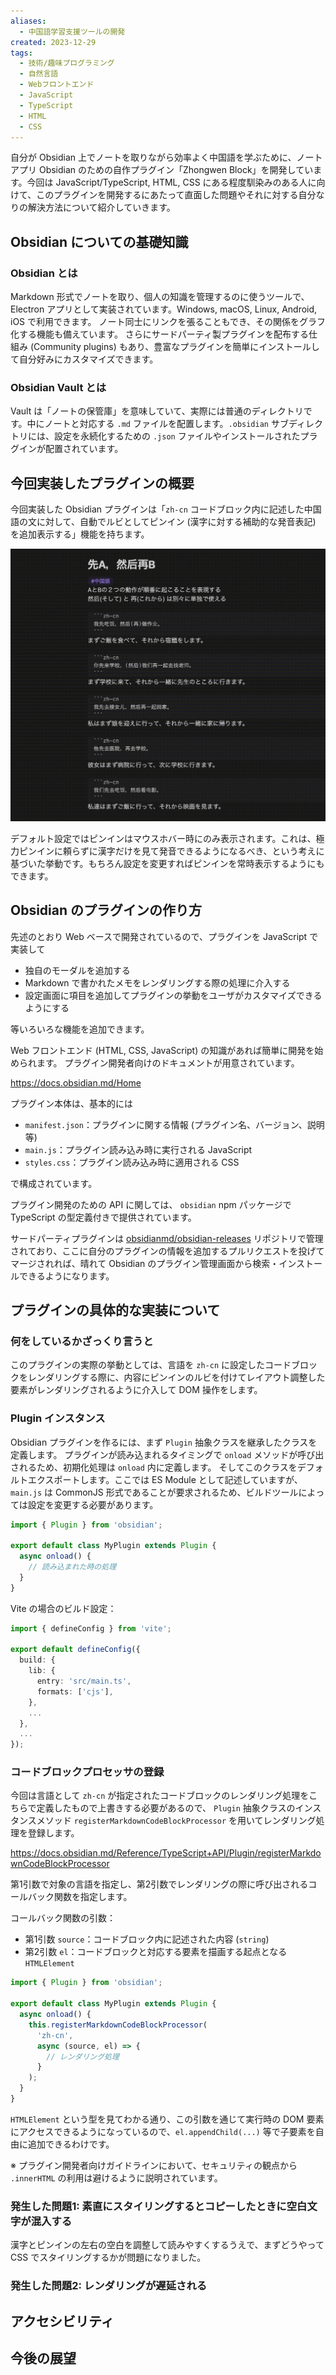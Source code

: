 ```yaml
---
aliases:
  - 中国語学習支援ツールの開発
created: 2023-12-29
tags:
  - 技術/趣味プログラミング
  - 自然言語
  - Webフロントエンド
  - JavaScript
  - TypeScript
  - HTML
  - CSS
---
```

自分が Obsidian 上でノートを取りながら効率よく中国語を学ぶために、ノートアプリ Obsidian のための自作プラグイン「Zhongwen Block」を開発しています。今回は JavaScript/TypeScript, HTML, CSS にある程度馴染みのある人に向けて、このプラグインを開発するにあたって直面した問題やそれに対する自分なりの解決方法について紹介していきます。

## Obsidian についての基礎知識

### Obsidian とは

Markdown 形式でノートを取り、個人の知識を管理するのに使うツールで、Electron アプリとして実装されています。Windows, macOS, Linux, Android, iOS で利用できます。
ノート同士にリンクを張ることもでき、その関係をグラフ化する機能も備えています。
さらにサードパーティ製プラグインを配布する仕組み (Community plugins) もあり、豊富なプラグインを簡単にインストールして自分好みにカスタマイズできます。

### Obsidian Vault とは

Vault は「ノートの保管庫」を意味していて、実際には普通のディレクトリです。中にノートと対応する `.md` ファイルを配置します。`.obsidian` サブディレクトリには、設定を永続化するための `.json` ファイルやインストールされたプラグインが配置されています。

## 今回実装したプラグインの概要

今回実装した Obsidian プラグインは「`zh-cn` コードブロック内に記述した中国語の文に対して、自動でルビとしてピンイン (漢字に対する補助的な発音表記) を追加表示する」機能を持ちます。

![画面録画](https://github.com/0918nobita/obsidian-zhongwen-block/blob/main/images/screen-recording.gif?raw=true)

デフォルト設定ではピンインはマウスホバー時にのみ表示されます。これは、極力ピンインに頼らずに漢字だけを見て発音できるようになるべき、という考えに基づいた挙動です。もちろん設定を変更すればピンインを常時表示するようにもできます。

## Obsidian のプラグインの作り方

先述のとおり Web ベースで開発されているので、プラグインを JavaScript で実装して

- 独自のモーダルを追加する
- Markdown で書かれたメモをレンダリングする際の処理に介入する
- 設定画面に項目を追加してプラグインの挙動をユーザがカスタマイズできるようにする

等いろいろな機能を追加できます。

Web フロントエンド (HTML, CSS, JavaScript) の知識があれば簡単に開発を始められます。
プラグイン開発者向けのドキュメントが用意されています。

https://docs.obsidian.md/Home

プラグイン本体は、基本的には

- `manifest.json`：プラグインに関する情報 (プラグイン名、バージョン、説明等)
- `main.js`：プラグイン読み込み時に実行される JavaScript
- `styles.css`：プラグイン読み込み時に適用される CSS

で構成されています。

プラグイン開発のための API に関しては、 `obsidian` npm パッケージで TypeScript の型定義付きで提供されています。

サードパーティプラグインは [obsidianmd/obsidian-releases](https://github.com/obsidianmd/obsidian-releases) リポジトリで管理されており、ここに自分のプラグインの情報を追加するプルリクエストを投げてマージされれば、晴れて Obsidian のプラグイン管理画面から検索・インストールできるようになります。

## プラグインの具体的な実装について

### 何をしているかざっくり言うと

このプラグインの実際の挙動としては、言語を `zh-cn` に設定したコードブロックをレンダリングする際に、内容にピンインのルビを付けてレイアウト調整した要素がレンダリングされるように介入して DOM 操作をします。

### Plugin インスタンス

Obsidian プラグインを作るには、まず `Plugin` 抽象クラスを継承したクラスを定義します。
プラグインが読み込まれるタイミングで `onload` メソッドが呼び出されるため、初期化処理は `onload` 内に定義します。
そしてこのクラスをデフォルトエクスポートします。ここでは ES Module として記述していますが、`main.js` は CommonJS 形式であることが要求されるため、ビルドツールによっては設定を変更する必要があります。

```typescript
import { Plugin } from 'obsidian';

export default class MyPlugin extends Plugin {
  async onload() {
    // 読み込まれた時の処理
  }
}
```

Vite の場合のビルド設定：

```typescript
import { defineConfig } from 'vite';

export default defineConfig({
  build: {
    lib: {
      entry: 'src/main.ts',
      formats: ['cjs'],
    },
    ...
  },
  ...
});
```

### コードブロックプロセッサの登録

今回は言語として `zh-cn` が指定されたコードブロックのレンダリング処理をこちらで定義したもので上書きする必要があるので、 `Plugin` 抽象クラスのインスタンスメソッド `registerMarkdownCodeBlockProcessor` を用いてレンダリング処理を登録します。

https://docs.obsidian.md/Reference/TypeScript+API/Plugin/registerMarkdownCodeBlockProcessor

第1引数で対象の言語を指定し、第2引数でレンダリングの際に呼び出されるコールバック関数を指定します。

コールバック関数の引数：

- 第1引数 `source`：コードブロック内に記述された内容 (`string`)
- 第2引数 `el`：コードブロックと対応する要素を描画する起点となる `HTMLElement`

```typescript
import { Plugin } from 'obsidian';

export default class MyPlugin extends Plugin {
  async onload() {
    this.registerMarkdownCodeBlockProcessor(
      'zh-cn',
      async (source, el) => {
        // レンダリング処理
      }
    );
  }
}
```

`HTMLElement` という型を見てわかる通り、この引数を通じて実行時の DOM 要素にアクセスできるようになっているので、`el.appendChild(...)` 等で子要素を自由に追加できるわけです。

※ プラグイン開発者向けガイドラインにおいて、セキュリティの観点から `.innerHTML` の利用は避けるように説明されています。

### 発生した問題1: 素直にスタイリングするとコピーしたときに空白文字が混入する

漢字とピンインの左右の空白を調整して読みやすくするうえで、まずどうやって CSS でスタイリングするかが問題になりました。

### 発生した問題2: レンダリングが遅延される

## アクセシビリティ

## 今後の展望
